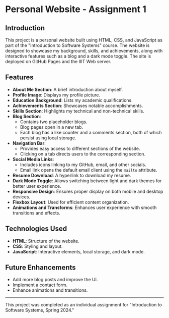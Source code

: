 # Personal Website - Assignment 1

## Introduction
This project is a personal website built using HTML, CSS, and JavaScript as part of the "Introduction to Software Systems" course. The website is designed to showcase my background, skills, and achievements, along with interactive features such as a blog and a dark mode toggle. The site is deployed on GitHub Pages and the IIIT Web server.

## Features
- **About Me Section**: A brief introduction about myself.
- **Profile Image**: Displays my profile picture.
- **Education Background**: Lists my academic qualifications.
- **Achievements Section**: Showcases notable accomplishments.
- **Skills Section**: Highlights my technical and non-technical skills.
- **Blog Section**:
  - Contains two placeholder blogs.
  - Blog pages open in a new tab.
  - Each blog has a like counter and a comments section, both of which persist using local storage.
- **Navigation Bar**:
  - Provides easy access to different sections of the website.
  - Clicking on a tab directs users to the corresponding section.
- **Social Media Links**:
  - Includes icons linking to my GitHub, email, and other socials.
  - Email link opens the default email client using the `mailto` attribute.
- **Resume Download**: A hyperlink to download my resume.
- **Dark Mode Toggle**: Allows switching between light and dark themes for better user experience.
- **Responsive Design**: Ensures proper display on both mobile and desktop devices.
- **Flexbox Layout**: Used for efficient content organization.
- **Animations and Transforms**: Enhances user experience with smooth transitions and effects.

## Technologies Used
- **HTML**: Structure of the website.
- **CSS**: Styling and layout.
- **JavaScript**: Interactive elements, local storage, and dark mode.

## Future Enhancements
- Add more blog posts and improve the UI.
- Implement a contact form.
- Enhance animations and transitions.

---
This project was completed as an individual assignment for "Introduction to Software Systems, Spring 2024."


